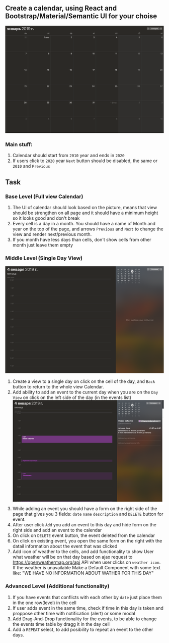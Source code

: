 ## Create a calendar, using React and Bootstrap/Material/Semantic UI for your choise

![Calendar](https://raw.githubusercontent.com/kl2karpenko/MateAcademy/master/React/calendar/cal.png)

### Main stuff:
1. Calendar should start from `2010` year and ends in `2020`
2. If users click to `2020` year `Next` button should be disabled, the same or `2010` and `Previous`

## Task
### Base Level (Full view Calendar)

1. The UI of calendar should look based on the picture, means that view should be strengthen on all page and it should have a minimum height so it looks good and don't break
2. Every cell is a day in a month. You should have a name of Month and year on the top of the page, and arrows `Previous` and `Next` to change the view and render next/previous month. 
3. If you month have less days than cells, don't show cells from other month just leave  them empty


### Middle Level (Single Day View)
![Calendar](https://raw.githubusercontent.com/kl2karpenko/MateAcademy/master/React/calendar/cal-day.png)

1. Create a view to a single day on click on the cell of the day, and `Back` button to return to the whole view Calendar.
2. Add  ability to add an event to the current day when you are on the `Day View` on click on the left side of the day (in the events list)
![Calendar](https://raw.githubusercontent.com/kl2karpenko/MateAcademy/master/React/calendar/cal-day-add-event.png)
2. While adding an event you should have a form on the right side of the page that gives you 3 fields: `date` `name` `description` and `DELETE` button for event.
3. After user click `Add` you add an event to this day and hide form on the right side and add an event to the calendar
4. On click on `DELETE` event button, the event deleted from the calendar
5. On click on existing event, you open the same form on the right with the datail information about the event that was clicked
6. Add icon of weather to the cells, and add functionality to show User what weather will be on that day based on ajax request to https://openweathermap.org/api API when user clicks on `weather icon`. If the weather is unavailable Make a Default Component with some text like: "WE HAVE NO INFORMATION ABOUT WATHER FOR THIS DAY"


### Advanced Level (Additional functionality)

1. If you have events that conflicts with each other by `date` just place them in the one row(level) in the cell
2. If user adds event in the same time, check if time in this day is taken and proppose other time with notification (alert) or some modal
3. Add Drag-And-Drop functionality for the events, to be able to change the events time table by dragg it in the day cell
4. Add a `REPEAT` select, to add posibility to repeat an event to the other days.
